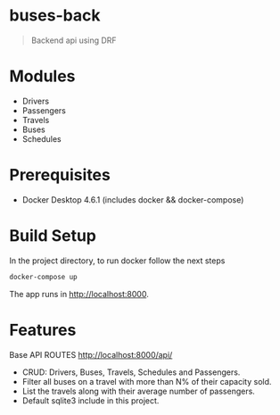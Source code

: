 # buses-back

> Backend api using DRF

# Modules
- Drivers
- Passengers
- Travels
- Buses
- Schedules

# Prerequisites

- Docker Desktop 4.6.1 (includes docker && docker-compose)

# Build Setup

In the project directory, to run docker follow the next steps

```sh
docker-compose up
```

The app runs in [http://localhost:8000](http://localhost:8000).

# Features

Base API ROUTES  [http://localhost:8000/api/](http://localhost:8000/api/) 

- CRUD: Drivers, Buses, Travels, Schedules and Passengers.
- Filter all buses on a travel with more than N% of their capacity sold.
- List the travels along with their average number of passengers.
- Default sqlite3 include in this project.
